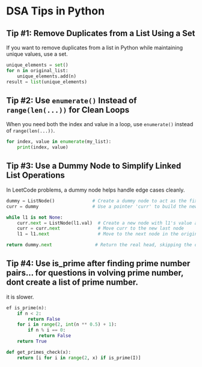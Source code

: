 # DSA Tips in Python

## Tip #1: Remove Duplicates from a List Using a Set
If you want to remove duplicates from a list in Python while maintaining unique values, use a set.

```python
unique_elements = set()
for n in original_list:
    unique_elements.add(n)
result = list(unique_elements)
```


## Tip #2: Use `enumerate()` Instead of `range(len(...))` for Clean Loops
When you need both the index and value in a loop, use `enumerate()` instead of `range(len(...))`.

```python
for index, value in enumerate(my_list):
    print(index, value)
```


## Tip #3: Use a Dummy Node to Simplify Linked List Operations
In LeetCode problems, a dummy node helps handle edge cases cleanly.

```python
dummy = ListNode()              # Create a dummy node to act as the fixed starting point
curr = dummy                    # Use a pointer 'curr' to build the new list

while l1 is not None:           
    curr.next = ListNode(l1.val)  # Create a new node with l1's value and link it
    curr = curr.next              # Move curr to the new last node
    l1 = l1.next                  # Move to the next node in the original list

return dummy.next                # Return the real head, skipping the dummy node
```


## Tip #4: Use is_prime after finding prime number pairs... for questions in volving prime number, dont create a list of prime number.
it is slower.

```python
ef is_prime(n):
    if n < 2:
        return False
    for i in range(2, int(n ** 0.5) + 1):
        if n % i == 0:
            return False
    return True

def get_primes_check(x):
    return [i for i in range(2, x) if is_prime(I)]
```




